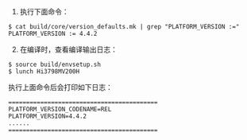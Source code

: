 1. 执行下面命令：

```shell
$ cat build/core/version_defaults.mk | grep "PLATFORM_VERSION :="
PLATFORM_VERSION := 4.4.2
```

2. 在编译时，查看编译输出日志：

```shell
$ source build/envsetup.sh
$ lunch Hi3798MV200H
```

执行上面命令后会打印如下日志：

```shell
==========================================
PLATFORM_VERSION_CODENAME=REL
PLATFORM_VERSION=4.4.2
......
==========================================
```